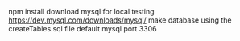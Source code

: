 npm install 
download mysql for local testing https://dev.mysql.com/downloads/mysql/
make database using the createTables.sql file
default mysql port 3306